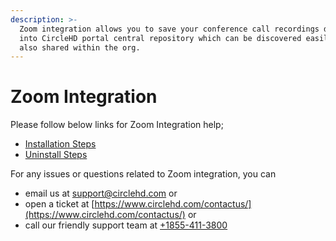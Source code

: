 ```yaml
---
description: >-
  Zoom integration allows you to save your conference call recordings directly
  into CircleHD portal central repository which can be discovered easily and
  also shared within the org.
---
```


# Zoom Integration

Please follow below links for Zoom Integration help;

* [Installation Steps](https://help.circlehd.com/integration-partners/zoom-integration/installation-steps-using-circlehd-portal-landing-page) 
* [Uninstall Steps](https://help.circlehd.com/integration-partners/zoom-integration/uninstall-steps)

For any issues or questions related to Zoom integration,  you can 

* email us at support@circlehd.com or 
* open a ticket at [https://www.circlehd.com/contactus/](https://www.circlehd.com/contactus/) or
* call our friendly support team at [+1855-411-3800](tel:18554113800)



